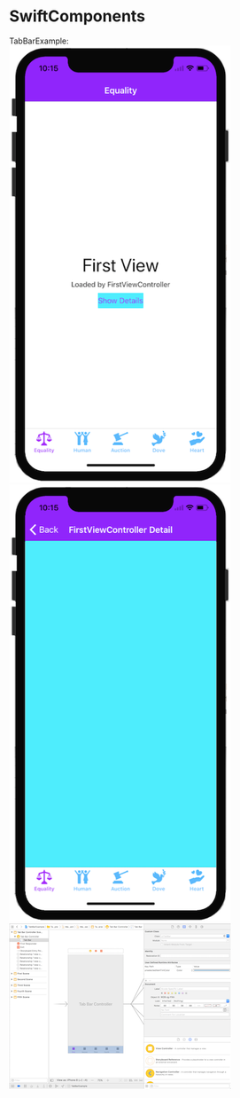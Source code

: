 # SwiftComponents

TabBarExample:<br/>
[![TabBar1](_PNG/TabBar1.png)](_PNG/TabBar1.png)
[![TabBar2](_PNG/TabBar2.png)](_PNG/TabBar2.png)
[![TabBar3](_PNG/TabBar3.png)](_PNG/TabBar3.png)
<br/>
